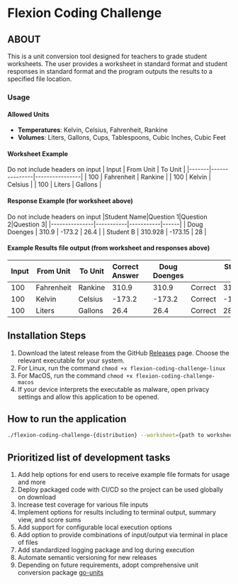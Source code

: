 # Flexion Coding Challenge

## ABOUT

This is a unit conversion tool designed for teachers to grade student worksheets. The user provides a worksheet in standard format and student responses in standard format and the program outputs the results to a specified file location.

### Usage

#### Allowed Units
- <b>Temperatures</b>: Kelvin, Celsius, Fahrenheit, Rankine
- <b>Volumes</b>: Liters, Gallons, Cups, Tablespoons, Cubic Inches, Cubic Feet

#### Worksheet Example
Do not include headers on input
| Input | From Unit     | To Unit        |
|-------|---------------|----------------|
| 100   | Fahrenheit    | Rankine        |
| 100   | Kelvin        | Celsius        |
| 100   | Liters        | Gallons        |

#### Response Example (for worksheet above)
Do not include headers on input
|Student Name|Question 1|Question 2|Question 3|
|---------------|-----------|-----------|------|
| Doug Doenges | 310.9   | -173.2  | 26.4 |
| Student B    | 310.928 | -173.15 | 28   |

#### Example Results file output (from worksheet and responses above)
| Input | From Unit     | To Unit        | Correct Answer| | Doug Doenges |           | Student B |           |
|-------|---------------|----------------|---------------|-|--------------|-----------|-----------|-----------|
| 100   | Fahrenheit    | Rankine        | 310.9         | | 310.9        | Correct   | 310.928   | Correct
| 100   | Kelvin        | Celsius        | -173.2        | | -173.2       | Correct   | -173.15   | Correct
| 100   | Liters        | Gallons        | 26.4          | | 26.4         | Correct   | 28        | Incorrect |

## Installation Steps

1. Download the latest release from the GitHub [Releases](https://github.com/dougdoenges/flexion-coding-challenge/releases) page. Choose the relevant executable for your system.
2. For Linux, run the command ```chmod +x flexion-coding-challenge-linux```
3. For MacOS, run the command ```chmod +x flexion-coding-challenge-macos```
4. If your device interprets the executable as malware, open privacy settings and allow this application to be opened.

## How to run the application

```sh
./flexion-coding-challenge-{distribution} --worksheet={path to worksheet file} --responses={path to response file} --output={path and to desired file output}
```

## Prioritized list of development tasks
1. Add help options for end users to receive example file formats for usage and more
2. Deploy packaged code with CI/CD so the project can be used globally on download
3. Increase test coverage for various file inputs
4. Implement options for results including to terminal output, summary view, and score sums
5. Add support for configurable local execution options
6. Add option to provide combinations of input/output via terminal in place of files
7. Add standardized logging package and log during execution
8. Automate semantic versioning for new releases
9. Depending on future requirements, adopt comprehensive unit conversion package [go-units](https://pkg.go.dev/github.com/bcicen/go-units)